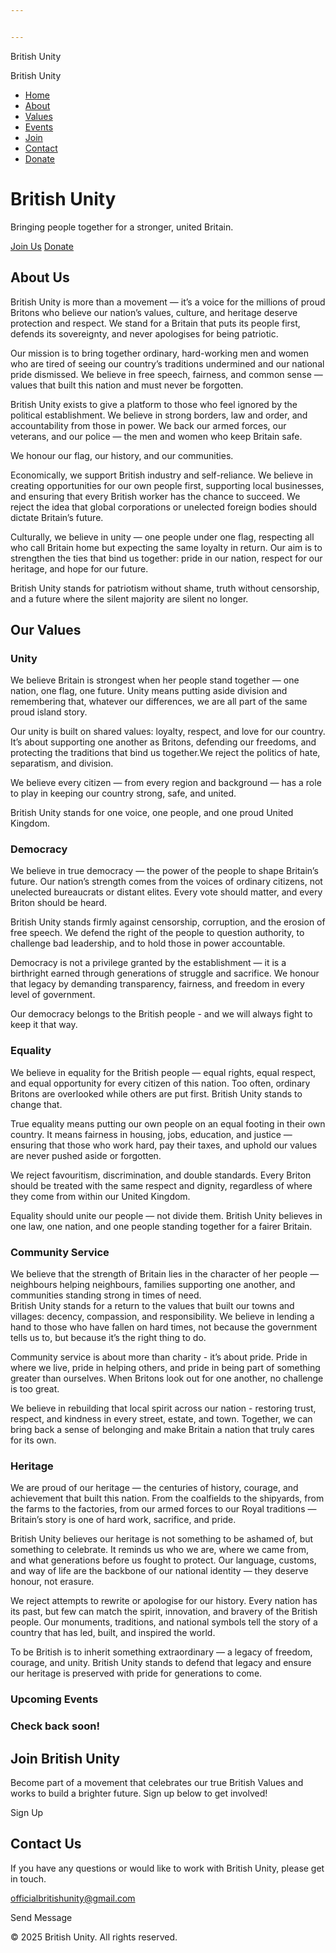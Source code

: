 ```yaml
---


---
```


<p>British Unity</p>
<p>British Unity</p>
<ul>
<li><a href="#home">Home</a></li>
<li><a href="#about">About</a></li>
<li><a href="#values">Values</a></li>
<li><a href="#events">Events</a></li>
<li><a href="#join">Join</a></li>
<li><a href="#contact">Contact</a></li>
<li><a href="#donate">Donate</a></li>
</ul>
<h1 id="british-unity">British Unity</h1>
<p>Bringing people together for a stronger, united Britain.</p>
<p><a href="#join">Join Us</a> <a href="#donate">Donate</a></p>
<h2 id="about-us">About Us</h2>
<p>British Unity is more than a movement — it’s a voice for the millions of proud Britons who believe our nation’s values, culture, and heritage deserve protection and respect. We stand for a Britain that puts its people first, defends its sovereignty, and never apologises for being patriotic.</p>
<p>Our mission is to bring together ordinary, hard-working men and women who are tired of seeing our country’s traditions undermined and our national pride dismissed. We believe in free speech, fairness, and common sense — values that built this nation and must never be forgotten.</p>
<p>British Unity exists to give a platform to those who feel ignored by the political establishment. We believe in strong borders, law and order, and accountability from those in power. We back our armed forces, our veterans, and our police — the men and women who keep Britain safe.</p>
<p>We honour our flag, our history, and our communities.</p>
<p>Economically, we support British industry and self-reliance. We believe in creating opportunities for our own people first, supporting local businesses, and ensuring that every British worker has the chance to succeed. We reject the idea that global corporations or unelected foreign bodies should dictate Britain’s future.</p>
<p>Culturally, we believe in unity — one people under one flag, respecting all who call Britain home but expecting the same loyalty in return. Our aim is to strengthen the ties that bind us together: pride in our nation, respect for our heritage, and hope for our future.</p>
<p>British Unity stands for patriotism without shame, truth without censorship, and a future where the silent majority are silent no longer.</p>
<h2 id="our-values">Our Values</h2>
<h3 id="unity">Unity</h3>
<p>We believe Britain is strongest when her people stand together — one nation, one flag, one future. Unity means putting aside division and remembering that, whatever our differences, we are all part of the same proud island story.</p>
<p>Our unity is built on shared values: loyalty, respect, and love for our country. It’s about supporting one another as Britons, defending our freedoms, and protecting the traditions that bind us together.We reject the politics of hate, separatism, and division.</p>
<p>We believe every citizen — from every region and background — has a role to play in keeping our country strong, safe, and united.</p>
<p>British Unity stands for one voice, one people, and one proud United Kingdom.</p>
<h3 id="democracy">Democracy</h3>
<p>We believe in true democracy — the power of the people to shape Britain’s future. Our nation’s strength comes from the voices of ordinary citizens, not unelected bureaucrats or distant elites. Every vote should matter, and every Briton should be heard.</p>
<p>British Unity stands firmly against censorship, corruption, and the erosion of free speech. We defend the right of the people to question authority, to challenge bad leadership, and to hold those in power accountable.</p>
<p>Democracy is not a privilege granted by the establishment — it is a birthright earned through generations of struggle and sacrifice. We honour that legacy by demanding transparency, fairness, and freedom in every level of government.</p>
<p>Our democracy belongs to the British people - and we will always fight to keep it that way.</p>
<h3 id="equality">Equality</h3>
<p>We believe in equality for the British people — equal rights, equal respect, and equal opportunity for every citizen of this nation. Too often, ordinary Britons are overlooked while others are put first. British Unity stands to change that.</p>
<p>True equality means putting our own people on an equal footing in their own country. It means fairness in housing, jobs, education, and justice — ensuring that those who work hard, pay their taxes, and uphold our values are never pushed aside or forgotten.</p>
<p>We reject favouritism, discrimination, and double standards. Every Briton should be treated with the same respect and dignity, regardless of where they come from within our United Kingdom.</p>
<p>Equality should unite our people — not divide them. British Unity believes in one law, one nation, and one people standing together for a fairer Britain.</p>
<h3 id="community-service">Community Service</h3>
<p>We believe that the strength of Britain lies in the character of her people — neighbours helping neighbours, families supporting one another, and communities standing strong in times of need.<br>
British Unity stands for a return to the values that built our towns and villages: decency, compassion, and responsibility. We believe in lending a hand to those who have fallen on hard times, not because the government tells us to, but because it’s the right thing to do.</p>
<p>Community service is about more than charity - it’s about pride. Pride in where we live, pride in helping others, and pride in being part of something greater than ourselves. When Britons look out for one another, no challenge is too great.</p>
<p>We believe in rebuilding that local spirit across our nation - restoring trust, respect, and kindness in every street, estate, and town. Together, we can bring back a sense of belonging and make Britain a nation that truly cares for its own.</p>
<h3 id="heritage">Heritage</h3>
<p>We are proud of our heritage — the centuries of history, courage, and achievement that built this nation. From the coalfields to the shipyards, from the farms to the factories, from our armed forces to our Royal traditions — Britain’s story is one of hard work, sacrifice, and pride.</p>
<p>British Unity believes our heritage is not something to be ashamed of, but something to celebrate. It reminds us who we are, where we came from, and what generations before us fought to protect. Our language, customs, and way of life are the backbone of our national identity — they deserve honour, not erasure.</p>
<p>We reject attempts to rewrite or apologise for our history. Every nation has its past, but few can match the spirit, innovation, and bravery of the British people. Our monuments, traditions, and national symbols tell the story of a country that has led, built, and inspired the world.</p>
<p>To be British is to inherit something extraordinary — a legacy of freedom, courage, and unity. British Unity stands to defend that legacy and ensure our heritage is preserved with pride for generations to come.</p>
<h3 id="upcoming-events">Upcoming Events</h3>
<h3 id="check-back-soon">Check back soon!</h3>
<h2 id="join-british-unity">Join British Unity</h2>
<p>Become part of a movement that celebrates our true British Values and works to build a brighter future. Sign up below to get involved!</p>
<p>Sign Up</p>
<h2 id="contact-us">Contact Us</h2>
<p>If you have any questions or would like to work with British Unity, please get in touch.</p>
<p><a href="mailto:officialbritishunity@gmail.com">officialbritishunity@gmail.com</a></p>
<p>Send Message</p>
<p>© 2025 British Unity. All rights reserved.</p>

